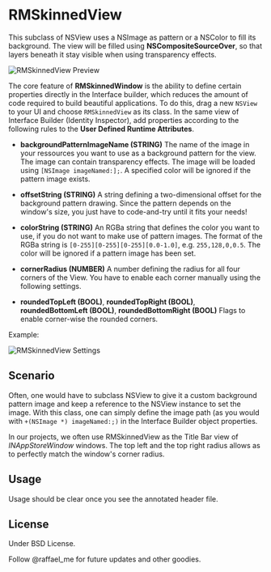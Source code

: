 # RMSkinnedView

This subclass of NSView uses a NSImage as pattern or a NSColor to fill its background. The view will be filled using **NSCompositeSourceOver**, so that layers beneath it stay visible when using transparency effects.

![RMSkinnedView Preview](https://github.com/raffael/RMSkinnedView/blob/master/preview.png?raw=true "Custom NSView subclass with background image")

The core feature of **RMSkinnedWindow** is the ability to define certain properties directly in the Interface builder, which reduces the amount of code required to build beautiful applications. To do this, drag a new ```NSView``` to your UI and choose ```RMSkinnedView``` as its class. In the same view of Interface Builder (Identity Inspector), add properties according to the following rules to the **User Defined Runtime Attributes**.

* **backgroundPatternImageName (STRING)** The name of the image in your ressources you want to use as a background pattern for the view. The image can contain transparency effects. The image will be loaded using ```[NSImage imageNamed:];```. A specified color will be ignored if the pattern image exists.

* **offsetString (STRING)** A string defining a two-dimensional offset for the background pattern drawing. Since the pattern depends on the window's size, you just have to code-and-try until it fits your needs!

* **colorString (STRING)** An RGBa string that defines the color you want to use, if you do not want to make use of pattern images. The format of the RGBa string is ```[0-255][0-255][0-255][0.0-1.0]```, e.g. ```255,128,0,0.5```. The color will be ignored if a pattern image has been set.

* **cornerRadius (NUMBER)** A number defining the radius for all four corners of the View. You have to enable each corner manually using the following settings.

* **roundedTopLeft (BOOL)**, **roundedTopRight (BOOL)**, **roundedBottomLeft (BOOL)**, **roundedBottomRight (BOOL)** Flags to enable corner-wise the rounded corners.

Example:

![RMSkinnedView Settings](https://github.com/raffael-me/RMSkinnedView/blob/master/settings.png?raw=true "Custom NSView subclass with background image and its settings in Interface Builder")

## Scenario

Often, one would have to subclass NSView to give it a custom background pattern image and keep a reference to the NSView instance to set the image. With this class, one can simply define the image path (as you would with ```+(NSImage *) imageNamed:;)``` in the Interface Builder object properties.

In our projects, we often use RMSkinnedView as the Title Bar view of *INAppStoreWindow* windows. The top left and the top right radius allows as to perfectly match the window's corner radius.

## Usage

Usage should be clear once you see the annotated header file.

## License

Under BSD License.

Follow @raffael_me for future updates and other goodies.